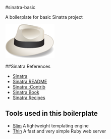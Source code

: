 #sinatra-basic

A boilerplate for basic Sinatra project

![](https://github.com/sinatra/resources/raw/master/logo/sinatra-classic-156.png)

##Sinatra References

- [Sinatra](http://www.sinatrarb.com/)
- [Sinatra README](http://www.sinatrarb.com/intro.html)
- [Sinatra::Contrib](http://www.sinatrarb.com/contrib/)
- [Sinatra Book](http://sinatra-book.gittr.com/)
- [Sinatra Recipes](http://recipes.sinatrarb.com/)

## Tools used in this boilerplate

- [Slim](http://slim-lang.com/) A lightweight templating engine
- [Thin](http://code.macournoyer.com/thin/) A fast and very simple Ruby web server
